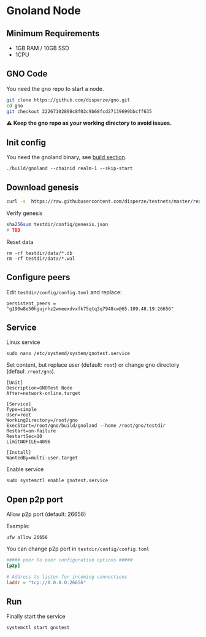 # Gnoland Node

## Minimum Requirements

- 1GB RAM / 10GB SSD
- 1CPU

## GNO Code

You need the gno repo to start a node.
```sh
git clone https://github.com/disperze/gno.git
cd gno
git checkout 22267102898c8f02c9b68fcd27139699bbcff635
```

:warning: **Keep the gno repo as your working directory to avoid issues.**

## Init config

You need the gnoland binary, see [build section](./BUILD.md).
```
./build/gnoland --chainid realm-1 --skip-start
```

## Download genesis

```sh
curl -s  https://raw.githubusercontent.com/disperze/testnets/master/realm-1/genesis.json > testdir/config/genesis.json
```

Verify genesis
```sh
sha256sum testdir/config/genesis.json
# TBD
```

Reset data
```
rm -rf testdir/data/*.db
rm -rf testdir/data/*.wal
```

## Configure peers

Edit `testdir/config/config.toml` and replace:
```
persistent_peers = "g190w8e50hgujrhz2wmeexdvxfk75qtq3q7948cw@65.109.48.19:26656"
```

## Service
Linux service

```
sudo nano /etc/systemd/system/gnotest.service
```

Set content, but replace user (default: `root`) or change gno directory (defaul: `/root/gno`).
```
[Unit]
Description=GNOTest Node
After=network-online.target

[Service]
Type=simple
User=root
WorkingDirectory=/root/gno
ExecStart=/root/gno/build/gnoland --home /root/gno/testdir
Restart=on-failure
RestartSec=10
LimitNOFILE=4096

[Install]
WantedBy=multi-user.target
```

Enable service
```
sudo systemctl enable gnotest.service
```

## Open p2p port
Allow p2p port (default: 26656)

Example:
```
ufw allow 26656
```

You can change p2p port in `testdir/config/config.toml`  
```toml
##### peer to peer configuration options #####
[p2p]

# Address to listen for incoming connections
laddr = "tcp://0.0.0.0:26656"
```

## Run

Finally start the service
```
systemctl start gnotest
```
